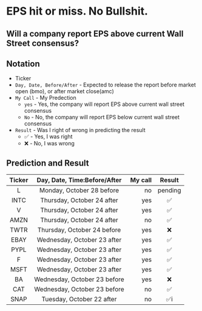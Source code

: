 # EPS hit or miss. No Bullshit.
Will a company report EPS above current Wall Street consensus?
-----------------
## Notation

* Ticker
* `Day, Date, Before/After` - Expected to release the report before market open (bmo), or after market close(amc)
* `My Call` - My Predection
  - `yes` - Yes, the company will report EPS above current wall street consensus
  - `No`  - No, the company will report EPS below current wall street consensus
* `Result` - Was I right of wrong in predicting the result
  - :white_check_mark: - Yes, I was right
  - :x: - No, I was wrong

## Prediction and Result
| Ticker | Day, Date, Time:Before/After  | My call |Result              |
|:------:|:-----------------------------:|--------:|:------------------:|
| L      | Monday, October 28 before     | no      |  pending           |
| INTC   | Thursday, October 24 after    | yes     | :white_check_mark: |
| V      | Thursday, October 24 after    | yes     | :white_check_mark: |
| AMZN   | Thursday, October 24 after    | no      | :white_check_mark: |
| TWTR   | Thursday, October 24 before   | yes     | :x:                |
| EBAY   | Wednesday, October 23 after   | yes     | :white_check_mark: |
| PYPL   | Wednesday, October 23 after   | yes     | :white_check_mark: |
| F      | Wednesday, October 23 after   | yes     | :white_check_mark: |
| MSFT   | Wednesday, October 23 after   | yes     | :white_check_mark: |
| BA     | Wednesday, October 23 before  | yes     | :x:                |
| CAT    | Wednesday, October 23 before  | no      | :white_check_mark: |
| SNAP   | Tuesday, October 22 after     | no      | :white_check_mark:i |

